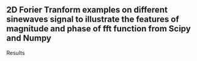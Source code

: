 ## 2D Forier Tranform examples on different sinewaves signal to illustrate the features of magnitude and phase of fft function from Scipy and Numpy

Results 
